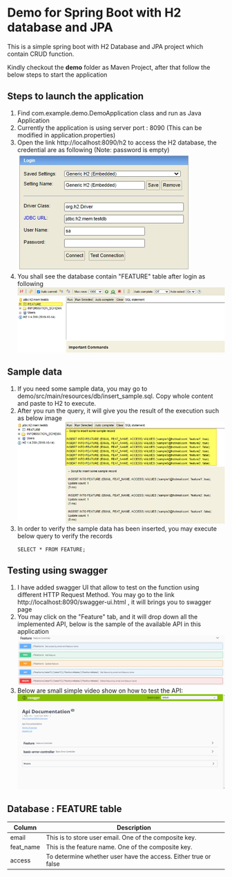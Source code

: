 # Demo for Spring Boot with H2 database and JPA

This is a simple spring boot with H2 Database and JPA project which contain CRUD function.

Kindly checkout the **demo** folder as Maven Project, after that follow the below steps to start the application

## Steps to launch the application
1. Find com.example.demo.DemoApplication class and run as Java Application
2. Currently the application is using server port : 8090 (This can be modified in application.properties)
3. Open the link http://localhost:8090/h2 to access the H2 database, the credential are as following (Note: password is empty)
   ![alt text](https://github.com/shiangyoung/moneylion/blob/main/images/h2_credential.jpg?raw=true)
4. You shall see the database contain "FEATURE" table after login as following
   ![alt text](https://github.com/shiangyoung/moneylion/blob/main/images/h2_after_login.jpg?raw=true)
   
## Sample data
1. If you need some sample data, you may go to demo/src/main/resources/db/insert_sample.sql. Copy whole content and paste to H2 to execute.
2. After you run the query, it will give you the result of the execution such as below image
   ![alt text](https://github.com/shiangyoung/moneylion/blob/main/images/h2_execute.jpg?raw=true)
3. In order to verify the sample data has been inserted, you may execute below query to verify the records
   ```
   SELECT * FROM FEATURE;
   ```
   
## Testing using swagger
1. I have added swagger UI that allow to test on the function using different HTTP Request Method. You may go to the link http://localhost:8090/swagger-ui.html , it will brings you to swagger page
2. You may click on the "Feature" tab, and it will drop down all the implemented API, below is the sample of the available API in this application
   ![alt text](https://github.com/shiangyoung/moneylion/blob/main/images/swagger_page.jpg?raw=true)
3. Below are small simple video show on how to test the API:
   ![alt text](https://github.com/shiangyoung/moneylion/blob/main/images/swaggerTutorial.gif?raw=true)

## Database : FEATURE table
Column | Description |
--- | --- | 
email | This is to store user email. One of the composite key. | 
feat_name | This is the feature name. One of the composite key. | 
access | To determine whether user have the access. Either true or false | 
